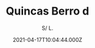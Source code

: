---
id: '8346990e-e2f1-4470-b489-15f071cf16bf'
type: 'movie' # Filme, Série, Anime
title: "Quincas Berro d"
synopsis: ["Quincas cansou-se da vida comum e cheia de esteriótipos da classe média, e largou tudo para viver pelos subúrbios enchendo a cara de cachaça. Um belo dia, da mesma forma que acontecerá a todos nós, Quincas deu a última golada de sua garrafa; seus amigos beberrões, inconformados e incrédulos de sua morte, levarão o pinguço-defunto para mais uma noitada. O filme é baseado na obra homônima do grande escritor Jorge Amado.",
]
originalTitle: "Quincas Berro d'Água"
date: '2021-04-17T10:04:44.000Z'
update: '2021-04-17T10:04:44.000Z'
releaseDate: '2010-05-21T03:00:00.000Z'
imdb:
  rating: '6.3' # 8.5
  id: '' # tt0470752
duration: ': 1h 44 Min'
trailer:
  urls: [
    'RdyPEe8Tn4U',
  ]
tags: ['1080p']
genre: ['Comédia', 'Drama'] #
quality: 'BluRay' # BluRay, WEB-DL, HDTV, WEB-DL4K, WEB-DLe
format: 'MKV' # MKV, MP4, TS
audio: 'Português' # Dublado, Legendado, Dual Audio, Dub & Leg
subtitle: 'S/ L.' # Português, inglês,
size: '1.9 GB' # 4.8 GB
audioQuality: 10
videoQuality: 10
directors: []
#  - name: 'Lana Wachowski'
#    image: ''
#  - name: 'Lilly Wachowski'
#    image: ''
cast: []
#  - name: 'Keanu Reeves'
#    image: ''
#    characterName: 'Neo'
writers: []
#  - name: ''
#    image: ''
maturityRating:
  age: '' # L , 10, 12, 14, 16, 18
  topics: [''] # Violence, Illegal drugs, Inappropriate Language, Legal Drugs, Sexual Content, Extreme Violence
###########################################
download:
  
  - url: 'magnet:?xt=urn:btih:e55e13999244b95f6234c92c567181338ed27ff2&dn=The.Two.Deaths.of.Quincas.Wateryell.2010.PORTUGUESE.1080p.BluRay.H264.AAC-VXT&tr=http%3A%2F%2Ftracker.trackerfix.com%3A80%2Fannounce&tr=udp%3A%2F%2F9.rarbg.me%3A2810&tr=udp%3A%2F%2F9.rarbg.to%3A2750'
    resolution: '1080p' # 720p, 1080p, 4K,
    audio: 'Dual Áudio' # Dublado, Legendado, Dual Audio
    size: '' # 4.8 GB
    quality: '' # BluRay, WEB-DL
    format: '' # MKV
images:
  cover: '/assets/movies/quincas-berro-d.jpg'
  background: '/assets/movies/'
---
